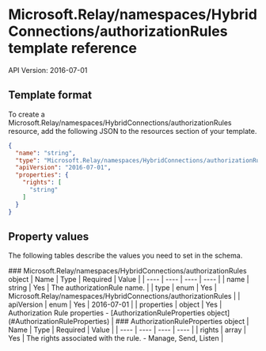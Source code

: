 # Microsoft.Relay/namespaces/HybridConnections/authorizationRules template reference
API Version: 2016-07-01
## Template format

To create a Microsoft.Relay/namespaces/HybridConnections/authorizationRules resource, add the following JSON to the resources section of your template.

```json
{
  "name": "string",
  "type": "Microsoft.Relay/namespaces/HybridConnections/authorizationRules",
  "apiVersion": "2016-07-01",
  "properties": {
    "rights": [
      "string"
    ]
  }
}
```
## Property values

The following tables describe the values you need to set in the schema.

<a id="Microsoft.Relay/namespaces/HybridConnections/authorizationRules" />
### Microsoft.Relay/namespaces/HybridConnections/authorizationRules object
|  Name | Type | Required | Value |
|  ---- | ---- | ---- | ---- |
|  name | string | Yes | The authorizationRule name. |
|  type | enum | Yes | Microsoft.Relay/namespaces/HybridConnections/authorizationRules |
|  apiVersion | enum | Yes | 2016-07-01 |
|  properties | object | Yes | Authorization Rule properties - [AuthorizationRuleProperties object](#AuthorizationRuleProperties) |


<a id="AuthorizationRuleProperties" />
### AuthorizationRuleProperties object
|  Name | Type | Required | Value |
|  ---- | ---- | ---- | ---- |
|  rights | array | Yes | The rights associated with the rule. - Manage, Send, Listen |


